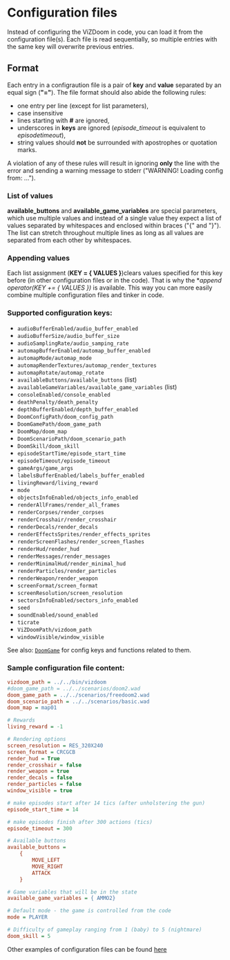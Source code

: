 # Configuration files
Instead of configuring the ViZDoom in code, you can load it from the configuration file(s). Each file is read sequentially, so multiple entries with the same key will overwrite previous entries.

## <a name="format"></a> Format
Each entry in a configraution file is a pair of **key** and **value** separated by an equal sign (**"="**). The file format should also abide the following rules:

* one entry per line (except for list parameters),
* case insensitive
* lines starting with **#** are ignored,
* underscores in **keys** are ignored (*episode_timeout* is equivalent to *episodetimeout*),
* string values should **not** be surrounded with apostrophes or quotation marks.

A violation of any of these rules will result in ignoring **only** the line with the error and sending a warning message to stderr ("WARNING! Loading config from: ...").

### <a name="list"></a> List of values
**available_buttons** and **available_game_variables** are special parameters, which use multiple values and instead of a single value they expect a list of values separated by whitespaces and enclosed within braces ("{" and "}"). The list can stretch throughout multiple lines as long as all values are separated from each other by whitespaces.

### <a name="append"></a> Appending values
Each list assignment (**KEY = { VALUES }**)clears values specified for this key before (in other configuration files or in the code). That is why the **append operator(*KEY += { VALUES })** is available. This way you can more easily combine multiple configuration files and tinker in code.

### <a name="config_keys"></a> Supported configuration keys:
* `audioBufferEnabled/audio_buffer_enabled`
* `audioBufferSize/audio_buffer_size`
* `audioSamplingRate/audio_samping_rate`
* `automapBufferEnabled/automap_buffer_enabled`
* `automapMode/automap_mode`
* `automapRenderTextures/automap_render_textures`
* `automapRotate/automap_rotate`
* `availableButtons/available_buttons` (list)
* `availableGameVariables/available_game_variables` (list)
* `consoleEnabled/console_enabled`
* `deathPenalty/death_penalty`
* `depthBufferEnabled/depth_buffer_enabled`
* `DoomConfigPath/doom_config_path`
* `DoomGamePath/doom_game_path`
* `DoomMap/doom_map`
* `DoomScenarioPath/doom_scenario_path`
* `DoomSkill/doom_skill`
* `episodeStartTime/episode_start_time`
* `episodeTimeout/episode_timeout`
* `gameArgs/game_args`
* `labelsBufferEnabled/labels_buffer_enabled`
* `livingReward/living_reward`
* `mode`
* `objectsInfoEnabled/objects_info_enabled`
* `renderAllFrames/render_all_frames`
* `renderCorpses/render_corpses`
* `renderCrosshair/render_crosshair`
* `renderDecals/render_decals`
* `renderEffectsSprites/render_effects_sprites`
* `renderScreenFlashes/render_screen_flashes`
* `renderHud/render_hud`
* `renderMessages/render_messages`
* `renderMinimalHud/render_minimal_hud`
* `renderParticles/render_particles`
* `renderWeapon/render_weapon`
* `screenFormat/screen_format`
* `screenResolution/screen_resolution`
* `sectorsInfoEnabled/sectors_info_enabled`
* `seed`
* `soundEnabled/sound_enabled`
* `ticrate`
* `ViZDoomPath/vizdoom_path`
* `windowVisible/window_visible`


See also: [`DoomGame`](DoomGame.md) for config keys and functions related to them.


### <a name="sample_config"></a>Sample configuration file content:

```ini
vizdoom_path = ../../bin/vizdoom
#doom_game_path = ../../scenarios/doom2.wad
doom_game_path = ../../scenarios/freedoom2.wad
doom_scenario_path = ../../scenarios/basic.wad
doom_map = map01

# Rewards
living_reward = -1

# Rendering options
screen_resolution = RES_320X240
screen_format = CRCGCB
render_hud = True
render_crosshair = false
render_weapon = true
render_decals = false
render_particles = false
window_visible = true

# make episodes start after 14 tics (after unholstering the gun)
episode_start_time = 14

# make episodes finish after 300 actions (tics)
episode_timeout = 300

# Available buttons
available_buttons =
    {
        MOVE_LEFT
        MOVE_RIGHT
        ATTACK
    }

# Game variables that will be in the state
available_game_variables = { AMMO2}

# Default mode - the game is controlled from the code
mode = PLAYER

# Difficulty of gameplay ranging from 1 (baby) to 5 (nightmare)
doom_skill = 5

```

Other examples of configuration files can be found [here](../scenarios)
